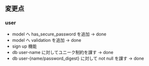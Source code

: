 ## 変更点

### user

- model へ has_secure_password を追加 -> done
- model へ validation を追加 -> done
- sign up 機能
- db user-name に対してユニーク制約を課す -> done
- db user-{name/password_digest} に対して not null を課す -> done
